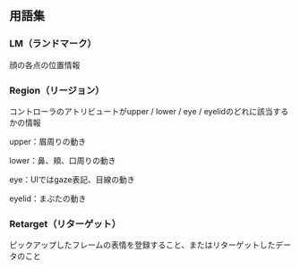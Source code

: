 ## 用語集

### LM（ランドマーク）

顔の各点の位置情報

### Region（リージョン）

コントローラのアトリビュートがupper / lower / eye / eyelidのどれに該当するかの情報

upper：眉周りの動き

lower：鼻、頬、口周りの動き

eye：UIではgaze表記、目線の動き

eyelid：まぶたの動き

### Retarget（リターゲット）

ピックアップしたフレームの表情を登録すること、またはリターゲットしたデータのこと


